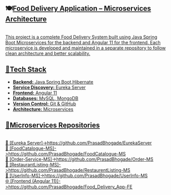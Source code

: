 **<h2>🍽️<u>Food Delivery Application – Microservices Architecture</h2><u>**    
  This project is a complete Food Delivery System built using Java Spring Boot Microservices for the backend and Angular 11 for the frontend. Each microservice is developed and maintained in a separate repository to follow clean architecture and better scalability.

**<h2>🔧<u>Tech Stack</h2><u>**  
- **Backend:** Java,Spring Boot,Hibernate  
- **Service Discovery:** Eureka Server  
- **Frontend:** Angular 11  
- **Databases:** MySQL, MongoDB  
- **Version Control:** Git & GitHub  
- **Architecture:** Microservices  

**<h2>🧩<u>Microservices Repositories</h2><u>**  
🔗 [Eureka Server]->https://github.com/PrasadBhogade/EurekaServer  
🔗 [FoodCatalogue-MS]->https://github.com/PrasadBhogade/FoodCatalogue-MS  
🔗 [Order-Service-MS]->https://github.com/PrasadBhogade/Order-MS  
🔗 [RestaurantListing-MS]->https://github.com/PrasadBhogade/RestaurentListing-MS  
🔗 [UserInfo-MS]->https://github.com/PrasadBhogade/UserInfo-MS   
🌐 [Frontend (Angular 11)]->https://github.com/PrasadBhogade/Food_Delivery_App-FE


